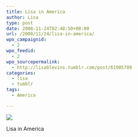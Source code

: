 ```yaml
---
title: Lisa in America
author: Lisa
type: post
date: 2008-11-24T02:48:50+00:00
url: /2008/11/24/lisa-in-america/
wpo_campaignid:
  - 2
wpo_feedid:
  - 2
wpo_sourcepermalink:
  - http://lisablevins.tumblr.com/post/61905789
categories:
  - lisa
  - tumblr
tags:
  - America

---
```

![][1]

Lisa in America

 [1]: /wp-o-matic/cache/680c8_xMgN4OQMFgtom3s2cMdxPYxuo1_500.jpg